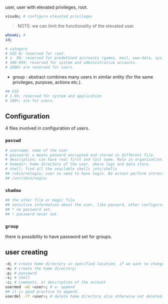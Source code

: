 user, user with elevated privileges, root.
```bash
visudo; # configure elevated privileges
```

> NOTE: we can limit the functionality of the elevated user.

```bash
whoami; # 
id;

# category
# UID 0; reserved for root.
# 1- 99; reserved for predefined accrounts (games, mail, www-data, sys, bin).
# 100-999; reserved for system and administrative accounts.
# 1000+ are reserved for users.
```

- group : abstract combines many users in similar entity (for the same privileges, purpose, actions etc.).

```bash
## GID
# 1-99; reserved for system and application
# 100+; are for users.
```

## Configuration

4 files involved in configuration of users.

### `passwd`

```bash
# username; name of the user
# password; x means pasword encrypted and stored in different file.
# description; can have real first and last name. Role in organization.
# homedir; home directory of the user, where logs and data store.
# shell; find all the available shells /etc/shells
## /sbin/nologin; user no need to have login. No actoin perform intrectively.
## /usr/sbin/nogin;
```

### `shadow`

```bash
## the other file or magic file
## sensitive information about the user, like passwrd, other configuration.
## * no password set.
## ! password never set.
```

### `group`

there is possibility to have password set for groups.

## user creating

```bash
-d; # create home directory in specified location, if we want to change.
-m; # create the home directory;
-p; # passowrd
-s; # shell
-c; # commnets, or description of the account
usermod -aG <user>; # a- append
## it is good practice to append.
userdel -rf <user>; # delete home directory also otherwise not deleted.
```